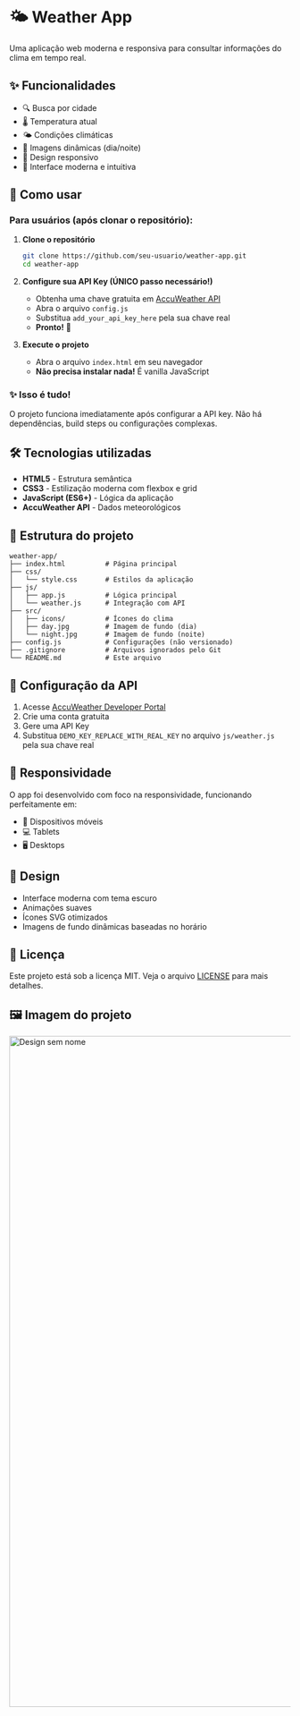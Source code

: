 # 🌤️ Weather App

Uma aplicação web moderna e responsiva para consultar informações do clima em tempo real.

## ✨ Funcionalidades

- 🔍 Busca por cidade
- 🌡️ Temperatura atual
- 🌤️ Condições climáticas
- 🌅 Imagens dinâmicas (dia/noite)
- 📱 Design responsivo
- 🎨 Interface moderna e intuitiva

## 🚀 Como usar

### **Para usuários (após clonar o repositório):**

1. **Clone o repositório**
   ```bash
   git clone https://github.com/seu-usuario/weather-app.git
   cd weather-app
   ```

2. **Configure sua API Key (ÚNICO passo necessário!)**
   - Obtenha uma chave gratuita em [AccuWeather API](https://developer.accuweather.com/)
   - Abra o arquivo `config.js`
   - Substitua `add_your_api_key_here` pela sua chave real
   - **Pronto!** 🎉

3. **Execute o projeto**
   - Abra o arquivo `index.html` em seu navegador
   - **Não precisa instalar nada!** É vanilla JavaScript

### **✨ Isso é tudo!** 
O projeto funciona imediatamente após configurar a API key. Não há dependências, build steps ou configurações complexas.

## 🛠️ Tecnologias utilizadas

- **HTML5** - Estrutura semântica
- **CSS3** - Estilização moderna com flexbox e grid
- **JavaScript (ES6+)** - Lógica da aplicação
- **AccuWeather API** - Dados meteorológicos

## 📁 Estrutura do projeto

```
weather-app/
├── index.html          # Página principal
├── css/
│   └── style.css       # Estilos da aplicação
├── js/
│   ├── app.js          # Lógica principal
│   └── weather.js      # Integração com API
├── src/
│   ├── icons/          # Ícones do clima
│   ├── day.jpg         # Imagem de fundo (dia)
│   └── night.jpg       # Imagem de fundo (noite)
├── config.js           # Configurações (não versionado)
├── .gitignore          # Arquivos ignorados pelo Git
└── README.md           # Este arquivo
```

## 🔧 Configuração da API

1. Acesse [AccuWeather Developer Portal](https://developer.accuweather.com/)
2. Crie uma conta gratuita
3. Gere uma API Key
4. Substitua `DEMO_KEY_REPLACE_WITH_REAL_KEY` no arquivo `js/weather.js` pela sua chave real

## 📱 Responsividade

O app foi desenvolvido com foco na responsividade, funcionando perfeitamente em:
- 📱 Dispositivos móveis
- 💻 Tablets
- 🖥️ Desktops

## 🎨 Design

- Interface moderna com tema escuro
- Animações suaves
- Ícones SVG otimizados
- Imagens de fundo dinâmicas baseadas no horário

## 📄 Licença

Este projeto está sob a licença MIT. Veja o arquivo [LICENSE](LICENSE) para mais detalhes.

## 🖼️ Imagem do projeto
<img width="2000" height="1200" alt="Design sem nome" src="https://github.com/user-attachments/assets/5bb26668-3a48-4421-89c8-a5eaab5bfc87" />

